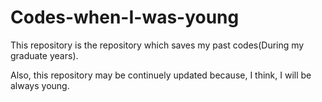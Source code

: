 # Codes-when-I-was-young

This repository is the repository which saves my past codes(During my graduate years).

Also, this repository may be continuely updated because, I think, I will be always young.

